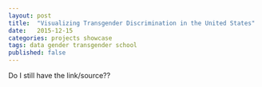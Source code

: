 ```yaml
---
layout: post
title:  "Visualizing Transgender Discrimination in the United States"
date:   2015-12-15
categories: projects showcase
tags: data gender transgender school
published: false
---
```


Do I still have the link/source??
